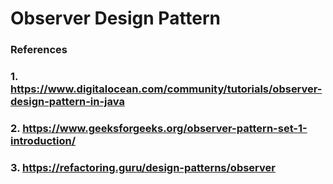 # Observer Design Pattern

### References
### 1. https://www.digitalocean.com/community/tutorials/observer-design-pattern-in-java
### 2. https://www.geeksforgeeks.org/observer-pattern-set-1-introduction/
### 3. https://refactoring.guru/design-patterns/observer